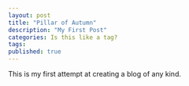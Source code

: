 ```yaml
---
layout: post
title: "Pillar of Autumn"
description: "My First Post"
categories: Is this like a tag?
tags:
published: true
---
```


This is my first attempt at creating a blog of any kind.

